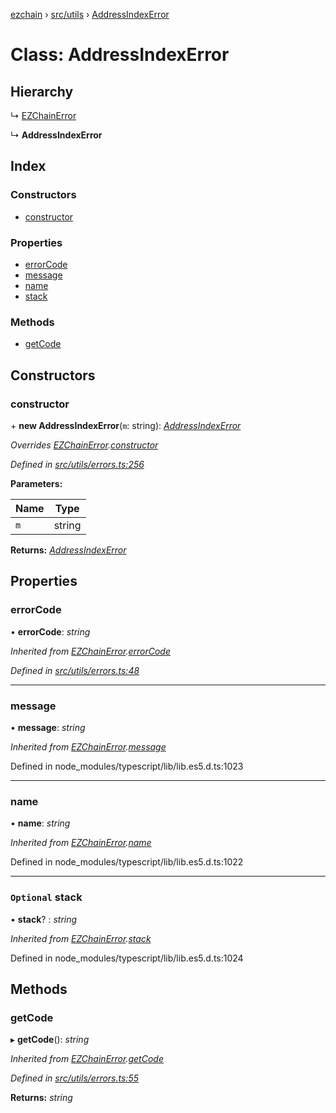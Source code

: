 [ezchain](../README.md) › [src/utils](../modules/src_utils.md) › [AddressIndexError](src_utils.addressindexerror.md)

# Class: AddressIndexError

## Hierarchy

  ↳ [EZChainError](src_utils.ezchainerror.md)

  ↳ **AddressIndexError**

## Index

### Constructors

* [constructor](src_utils.addressindexerror.md#constructor)

### Properties

* [errorCode](src_utils.addressindexerror.md#errorcode)
* [message](src_utils.addressindexerror.md#message)
* [name](src_utils.addressindexerror.md#name)
* [stack](src_utils.addressindexerror.md#optional-stack)

### Methods

* [getCode](src_utils.addressindexerror.md#getcode)

## Constructors

###  constructor

\+ **new AddressIndexError**(`m`: string): *[AddressIndexError](src_utils.addressindexerror.md)*

*Overrides [EZChainError](src_utils.ezchainerror.md).[constructor](src_utils.ezchainerror.md#constructor)*

*Defined in [src/utils/errors.ts:256](https://github.com/EZChain-core/ezchainjs/blob/5511161/src/utils/errors.ts#L256)*

**Parameters:**

Name | Type |
------ | ------ |
`m` | string |

**Returns:** *[AddressIndexError](src_utils.addressindexerror.md)*

## Properties

###  errorCode

• **errorCode**: *string*

*Inherited from [EZChainError](src_utils.ezchainerror.md).[errorCode](src_utils.ezchainerror.md#errorcode)*

*Defined in [src/utils/errors.ts:48](https://github.com/EZChain-core/ezchainjs/blob/5511161/src/utils/errors.ts#L48)*

___

###  message

• **message**: *string*

*Inherited from [EZChainError](src_utils.ezchainerror.md).[message](src_utils.ezchainerror.md#message)*

Defined in node_modules/typescript/lib/lib.es5.d.ts:1023

___

###  name

• **name**: *string*

*Inherited from [EZChainError](src_utils.ezchainerror.md).[name](src_utils.ezchainerror.md#name)*

Defined in node_modules/typescript/lib/lib.es5.d.ts:1022

___

### `Optional` stack

• **stack**? : *string*

*Inherited from [EZChainError](src_utils.ezchainerror.md).[stack](src_utils.ezchainerror.md#optional-stack)*

Defined in node_modules/typescript/lib/lib.es5.d.ts:1024

## Methods

###  getCode

▸ **getCode**(): *string*

*Inherited from [EZChainError](src_utils.ezchainerror.md).[getCode](src_utils.ezchainerror.md#getcode)*

*Defined in [src/utils/errors.ts:55](https://github.com/EZChain-core/ezchainjs/blob/5511161/src/utils/errors.ts#L55)*

**Returns:** *string*
